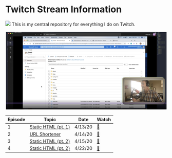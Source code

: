 # Twitch Stream Information

![](https://th.bing.com/th/id/OIP.LRjBsUgS1XYpjVmhkpddHgHaCd?w=300&h=99&c=7&o=5&dpr=2&pid=1.7)
This is my central repository for everything I do on Twitch.

![](img/ep1.png)

|Episode   |Topic   |Date   |Watch   |
|---|---|---|---|
|1   |[Static HTML (pt. 1)](/ep01/README.md)   |4/13/20   | [📼](https://youtu.be/jRgcvNpzpL0)  |
|2   |[URL Shortener](/ep02/README.md)   |4/14/20   | [📼](https://youtu.be/qhy5aNUqIMc)  |
|3   |[Static HTML (pt. 2)](/ep03/README.md)   |4/15/20   |[📼](https://youtu.be/StmINse2jME)   |
|4   |[Static HTML (pt. 2)](/ep04/README.md)   |4/22/20   |[📼](https://youtu.be/cR86v2CgvGc)   |
